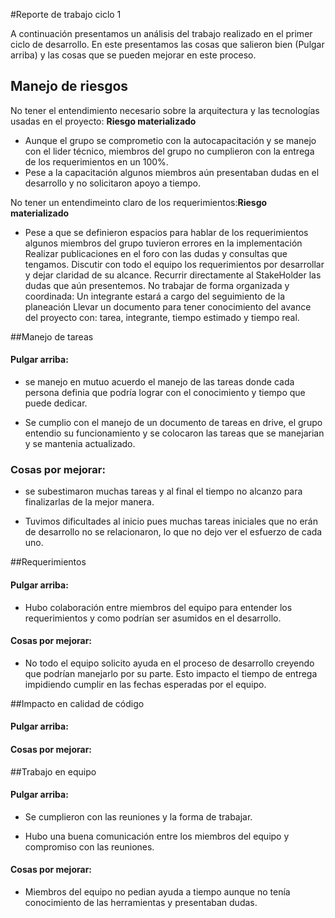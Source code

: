 #Reporte de trabajo ciclo 1

A continuación presentamos un análisis del trabajo realizado en el primer ciclo de desarrollo. En este presentamos las cosas que salieron bien (Pulgar arriba) y las cosas que se pueden mejorar en este proceso.


## Manejo de riesgos

No tener el entendimiento necesario sobre la arquitectura y las tecnologías usadas en el proyecto: **Riesgo materializado**
* Aunque el grupo se comprometio con la autocapacitación y se manejo con el lider técnico, miembros del grupo no cumplieron con la entrega de los requerimientos en un 100%. 
* Pese a la capacitación algunos miembros aún presentaban dudas en el desarrollo y no solicitaron apoyo a tiempo.

No tener un entendimeinto claro de los requerimientos:**Riesgo materializado**
* Pese a que se definieron espacios para hablar de los requerimientos algunos miembros del grupo tuvieron errores en la implementación
Realizar publicaciones en el foro con las dudas y consultas que tengamos.
Discutir con todo el equipo los requerimientos por desarrollar y dejar claridad de su alcance.
Recurrir directamente al StakeHolder las dudas que aún presentemos.
No trabajar de forma organizada y coordinada:
Un integrante estará a cargo del seguimiento de la planeación
Llevar un documento para tener conocimiento del avance del proyecto con: tarea, integrante, tiempo estimado y tiempo real.


##Manejo de tareas

#### Pulgar arriba: 

* se manejo en mutuo acuerdo el manejo de las tareas donde cada persona definia que podría lograr con el conocimiento y tiempo que puede dedicar. 

* Se cumplio con el manejo de un documento de tareas en drive, el grupo entendio su funcionamiento y se colocaron las tareas que se manejarian y se mantenia actualizado.

### Cosas por mejorar: 

* se subestimaron muchas tareas y al final el tiempo no alcanzo para finalizarlas de la mejor manera.

* Tuvimos dificultades al inicio pues muchas tareas iniciales que no erán de desarrollo no se relacionaron, lo que no dejo ver el esfuerzo de cada uno.

##Requerimientos

#### Pulgar arriba: 

* Hubo colaboración entre miembros del equipo para entender los requerimientos y como podrían ser asumidos en el desarrollo.

#### Cosas por mejorar: 

* No todo el equipo solicito ayuda en el proceso de desarrollo creyendo que podrían manejarlo por su parte. Esto impacto el tiempo de entrega impidiendo cumplir en las fechas esperadas por el equipo.

##Impacto en calidad de código

#### Pulgar arriba: 

#### Cosas por mejorar: 

##Trabajo en equipo

#### Pulgar arriba: 

* Se cumplieron con las reuniones y la forma de trabajar.

* Hubo una buena comunicación entre los miembros del equipo y compromiso con las reuniones.

#### Cosas por mejorar: 

* Miembros del equipo no pedian ayuda a tiempo aunque no tenía conocimiento de las herramientas y presentaban dudas.
